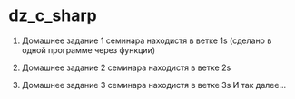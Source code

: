 # dz_c_sharp

1. Домашнее задание 1 семинара находистя в ветке 1s
     (сделано в одной программе через функции) 

2. Домашнее задание 2 семинара находистя в ветке 2s
3. Домашнее задание 3 семинара находистя в ветке 3s
И так далее...
